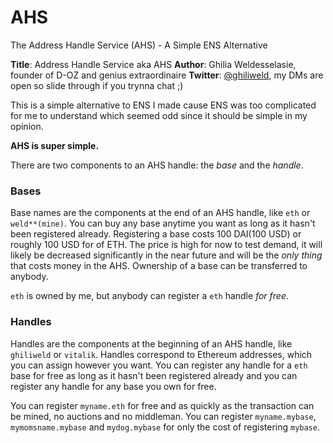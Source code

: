 # AHS
The Address Handle Service (AHS) - A Simple ENS Alternative

**Title**: Address Handle Service aka AHS
**Author**: Ghilia Weldesselasie, founder of D-OZ and genius extraordinaire
**Twitter**: [@ghiliweld](https://twitter.com/ghiliweld), my DMs are open so slide through if you trynna chat ;)

This is a simple alternative to ENS I made cause ENS was too complicated
for me to understand which seemed odd since it should be simple in my opinion.

**AHS is super simple.**

There are two components to an AHS handle: the *base* and the *handle*.

### Bases
Base names are the components at the end of an AHS handle, like `eth` or `weld**(mine)`. You can buy any base anytime you want as long as it hasn't been registered already. Registering a base costs 100 DAI(100 USD) or roughly 100 USD for of ETH. The price is high for now to test demand, it will likely be decreased significantly in the near future and will be the *only thing* that costs money in the AHS. Ownership of a base can be transferred to anybody.

`eth` is owned by me, but anybody can register a `eth` handle *for free*.

### Handles
Handles are the components at the beginning of an AHS handle, like `ghiliweld` or `vitalik`. Handles correspond to Ethereum addresses, which you can assign however you want. You can register any handle for a `eth` base for free as long as it hasn't been registered already and you can register any handle for any base you own for free.

You can register `myname.eth` for free and as quickly as the transaction can be mined, no auctions and no middleman.
You can register `myname.mybase`, `mymomsname.mybase` and `mydog.mybase` for only the cost of registering `mybase`.
